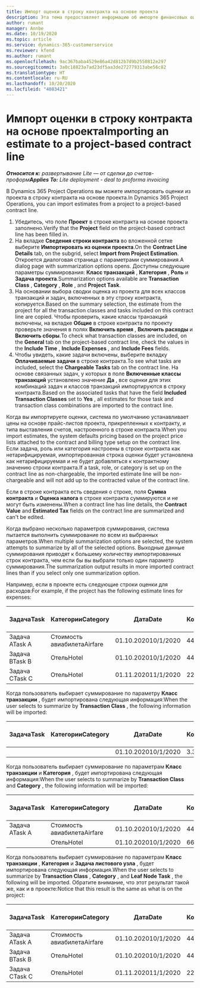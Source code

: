 ```yaml
---
title: Импорт оценки в строку контракта на основе проекта
description: Эта тема предоставляет информацию об импорте финансовых оценок из проекта в строку контракта.
author: rumant
manager: Annbe
ms.date: 10/19/2020
ms.topic: article
ms.service: dynamics-365-customerservice
ms.reviewer: kfend
ms.author: rumant
ms.openlocfilehash: 9ac367baba4529e86a42d812b7d9b2550812e297
ms.sourcegitcommit: 3a0c18823a7ad23df5aa3de272779313abe56c82
ms.translationtype: HT
ms.contentlocale: ru-RU
ms.lasthandoff: 10/20/2020
ms.locfileid: "4083421"
---
```

# <a name="importing-an-estimate-to-a-project-based-contract-line"></a><span data-ttu-id="654cb-103">Импорт оценки в строку контракта на основе проекта</span><span class="sxs-lookup"><span data-stu-id="654cb-103">Importing an estimate to a project-based contract line</span></span>

<span data-ttu-id="654cb-104">_**Относится к:** развертывание Lite — от сделки до счетов-проформ_</span><span class="sxs-lookup"><span data-stu-id="654cb-104">_**Applies To:** Lite deployment - deal to proforma invoicing_</span></span>

<span data-ttu-id="654cb-105">В Dynamics 365 Project Operations вы можете импортировать оценки из проекта в строку контракта на основе проекта.</span><span class="sxs-lookup"><span data-stu-id="654cb-105">In Dynamics 365 Project Operations, you can import estimates from a project to a project-based contract line.</span></span>

1. <span data-ttu-id="654cb-106">Убедитесь, что поле **Проект** в строке контракта на основе проекта заполнено.</span><span class="sxs-lookup"><span data-stu-id="654cb-106">Verify that the **Project** field on the project-based contract line has been filled in.</span></span>
2. <span data-ttu-id="654cb-107">На вкладке **Сведения строки контракта** во вложенной сетке выберите **Импортировать из оценки проекта**.</span><span class="sxs-lookup"><span data-stu-id="654cb-107">On the **Contract Line Details** tab, on the subgrid, select **Import from Project Estimation**.</span></span> <span data-ttu-id="654cb-108">Откроется диалоговая страница с параметрами суммирования.</span><span class="sxs-lookup"><span data-stu-id="654cb-108">A dialog page with summarization options opens.</span></span> <span data-ttu-id="654cb-109">Доступны следующие параметры суммирования: **Класс транзакций** , **Категория** , **Роль** и **Задача проекта**.</span><span class="sxs-lookup"><span data-stu-id="654cb-109">Summarization options available are **Transaction Class** , **Category** , **Role** , and **Project Task**.</span></span>
3. <span data-ttu-id="654cb-110">На основании выбора сводки оценка из проекта для всех классов транзакций и задач, включенных в эту строку контракта, копируется.</span><span class="sxs-lookup"><span data-stu-id="654cb-110">Based on the summary selection, the estimate from the project for all the transaction classes and tasks included on this contract line are copied.</span></span> <span data-ttu-id="654cb-111">Чтобы проверить, какие классы транзакций включены, на вкладке **Общие** в строке контракта по проекту проверьте значения в полях **Включить время** , **Включить расходы** и **Включить сборы**.</span><span class="sxs-lookup"><span data-stu-id="654cb-111">To check what transaction classes are included, on the **General** tab on the project-based contract line, check the values in the **Include Time** , **Include Expenses** , and **Include Fees** fields.</span></span> 
4. <span data-ttu-id="654cb-112">Чтобы увидеть, какие задачи включены, выберите вкладку **Оплачиваемые задачи** в строке контракта.</span><span class="sxs-lookup"><span data-stu-id="654cb-112">To see what tasks are included, select the **Chargeable Tasks** tab on the contract line.</span></span> <span data-ttu-id="654cb-113">На основе связанных задач, у которых в поле **Включенные классы транзакций** установлено значение **Да** , все оценки для этих комбинаций задач и классов транзакций импортируются в строку контракта.</span><span class="sxs-lookup"><span data-stu-id="654cb-113">Based on the associated tasks that have the field **Included Transaction Classes** set to **Yes** , all estimates for those task and transaction class combinations are imported to the contract line.</span></span>

<span data-ttu-id="654cb-114">Когда вы импортируете оценки, система по умолчанию устанавливает цены на основе прайс-листов проекта, прикрепленных к контракту, и типа выставления счетов, настроенного в строке контракта.</span><span class="sxs-lookup"><span data-stu-id="654cb-114">When you import estimates, the system defaults pricing based on the project price lists attached to the contract and billing type setup on the contract line.</span></span> <span data-ttu-id="654cb-115">Если задача, роль или категория настроены в строке контракта как нетарифицируемая, импортированная строка оценки будет установлена как нетарифицируемая и не будет добавляться к контрактному значению строки контракта.</span><span class="sxs-lookup"><span data-stu-id="654cb-115">If a task, role, or category is set up on the contract line as non-chargeable, the imported estimate line will be non-chargeable and will not add up to the contracted value of the contract line.</span></span>

<span data-ttu-id="654cb-116">Если в строке контракта есть сведения о строке, поля **Сумма контракта** и **Оценка налога** в строке контракта суммируются и не могут быть изменены.</span><span class="sxs-lookup"><span data-stu-id="654cb-116">When a contract line has line details, the **Contract Value** and **Estimated Tax** fields on the contract line are summarized and can't be edited.</span></span>

<span data-ttu-id="654cb-117">Когда выбрано несколько параметров суммирования, система пытается выполнить суммирование по всем из выбранных параметров.</span><span class="sxs-lookup"><span data-stu-id="654cb-117">When multiple summarization options are selected, the system attempts to summarize by all of the selected options.</span></span> <span data-ttu-id="654cb-118">Выходные данные суммирования приводят к большему количеству импортированных строк контракта, чем если бы вы выбрали только один параметр суммирования.</span><span class="sxs-lookup"><span data-stu-id="654cb-118">The summarization output results in more imported contract lines than if you select only one summarization option.</span></span>

<span data-ttu-id="654cb-119">Например, если в проекте есть следующие строки оценки для расходов:</span><span class="sxs-lookup"><span data-stu-id="654cb-119">For example, if the project has the following estimate lines for expenses:</span></span>

| <span data-ttu-id="654cb-120">Задача</span><span class="sxs-lookup"><span data-stu-id="654cb-120">Task</span></span> | <span data-ttu-id="654cb-121">Категории</span><span class="sxs-lookup"><span data-stu-id="654cb-121">Category</span></span> | <span data-ttu-id="654cb-122">Дата</span><span class="sxs-lookup"><span data-stu-id="654cb-122">Date</span></span> | <span data-ttu-id="654cb-123">Количество</span><span class="sxs-lookup"><span data-stu-id="654cb-123">Quantity</span></span> | <span data-ttu-id="654cb-124">Цена за единицу</span><span class="sxs-lookup"><span data-stu-id="654cb-124">Unit price</span></span> | <span data-ttu-id="654cb-125">Сумма</span><span class="sxs-lookup"><span data-stu-id="654cb-125">Amount</span></span> |
| --- | --- | --- | --- | --- | --- |
| <span data-ttu-id="654cb-126">Задача A</span><span class="sxs-lookup"><span data-stu-id="654cb-126">Task A</span></span> | <span data-ttu-id="654cb-127">Стоимость авиабилета</span><span class="sxs-lookup"><span data-stu-id="654cb-127">Airfare</span></span> | <span data-ttu-id="654cb-128">01.10.2020</span><span class="sxs-lookup"><span data-stu-id="654cb-128">10/1/2020</span></span> | <span data-ttu-id="654cb-129">4</span><span class="sxs-lookup"><span data-stu-id="654cb-129">4</span></span> | <span data-ttu-id="654cb-130">400</span><span class="sxs-lookup"><span data-stu-id="654cb-130">400</span></span> | <span data-ttu-id="654cb-131">1600</span><span class="sxs-lookup"><span data-stu-id="654cb-131">1600</span></span> |
| <span data-ttu-id="654cb-132">Задача B</span><span class="sxs-lookup"><span data-stu-id="654cb-132">Task B</span></span> | <span data-ttu-id="654cb-133">Отель</span><span class="sxs-lookup"><span data-stu-id="654cb-133">Hotel</span></span> | <span data-ttu-id="654cb-134">01.10.2020</span><span class="sxs-lookup"><span data-stu-id="654cb-134">10/1/2020</span></span> | <span data-ttu-id="654cb-135">4</span><span class="sxs-lookup"><span data-stu-id="654cb-135">4</span></span> | <span data-ttu-id="654cb-136">200</span><span class="sxs-lookup"><span data-stu-id="654cb-136">200</span></span> | <span data-ttu-id="654cb-137">800</span><span class="sxs-lookup"><span data-stu-id="654cb-137">800</span></span> |
| <span data-ttu-id="654cb-138">Задача C</span><span class="sxs-lookup"><span data-stu-id="654cb-138">Task C</span></span> | <span data-ttu-id="654cb-139">Отель</span><span class="sxs-lookup"><span data-stu-id="654cb-139">Hotel</span></span> | <span data-ttu-id="654cb-140">01.11.2020</span><span class="sxs-lookup"><span data-stu-id="654cb-140">11/1/2020</span></span> | <span data-ttu-id="654cb-141">2</span><span class="sxs-lookup"><span data-stu-id="654cb-141">2</span></span> | <span data-ttu-id="654cb-142">200</span><span class="sxs-lookup"><span data-stu-id="654cb-142">200</span></span> | <span data-ttu-id="654cb-143">400</span><span class="sxs-lookup"><span data-stu-id="654cb-143">400</span></span> |

<span data-ttu-id="654cb-144">Когда пользователь выбирает суммирование по параметру **Класс транзакции** , будет импортирована следующая информация:</span><span class="sxs-lookup"><span data-stu-id="654cb-144">When the user selects to summarize by **Transaction Class** , the following information will be imported:</span></span>

| <span data-ttu-id="654cb-145">Задача</span><span class="sxs-lookup"><span data-stu-id="654cb-145">Task</span></span> | <span data-ttu-id="654cb-146">Категории</span><span class="sxs-lookup"><span data-stu-id="654cb-146">Category</span></span> | <span data-ttu-id="654cb-147">Дата</span><span class="sxs-lookup"><span data-stu-id="654cb-147">Date</span></span> | <span data-ttu-id="654cb-148">Количество</span><span class="sxs-lookup"><span data-stu-id="654cb-148">Quantity</span></span> | <span data-ttu-id="654cb-149">Цена за единицу</span><span class="sxs-lookup"><span data-stu-id="654cb-149">Unit price</span></span> | <span data-ttu-id="654cb-150">Сумма</span><span class="sxs-lookup"><span data-stu-id="654cb-150">Amount</span></span> |
| --- | --- | --- | --- | --- | --- |
| &nbsp; | &nbsp; | <span data-ttu-id="654cb-151">01.10.2020</span><span class="sxs-lookup"><span data-stu-id="654cb-151">10/1/2020</span></span> | <span data-ttu-id="654cb-152">3.34</span><span class="sxs-lookup"><span data-stu-id="654cb-152">3.34</span></span> | <span data-ttu-id="654cb-153">840</span><span class="sxs-lookup"><span data-stu-id="654cb-153">840</span></span> | <span data-ttu-id="654cb-154">2800</span><span class="sxs-lookup"><span data-stu-id="654cb-154">2800</span></span> |

<span data-ttu-id="654cb-155">Когда пользователь выбирает суммирование по параметрам **Класс транзакции** и **Категория** , будет импортирована следующая информация:</span><span class="sxs-lookup"><span data-stu-id="654cb-155">When the user selects to summarize by **Transaction Class** and **Category** , the following information will be imported:</span></span>

| <span data-ttu-id="654cb-156">Задача</span><span class="sxs-lookup"><span data-stu-id="654cb-156">Task</span></span> | <span data-ttu-id="654cb-157">Категории</span><span class="sxs-lookup"><span data-stu-id="654cb-157">Category</span></span> | <span data-ttu-id="654cb-158">Дата</span><span class="sxs-lookup"><span data-stu-id="654cb-158">Date</span></span> | <span data-ttu-id="654cb-159">Количество</span><span class="sxs-lookup"><span data-stu-id="654cb-159">Quantity</span></span> | <span data-ttu-id="654cb-160">Цена за единицу</span><span class="sxs-lookup"><span data-stu-id="654cb-160">Unit price</span></span> | <span data-ttu-id="654cb-161">Сумма</span><span class="sxs-lookup"><span data-stu-id="654cb-161">Amount</span></span> |
| --- | --- | --- | --- | --- | --- |
| <span data-ttu-id="654cb-162">Задача A</span><span class="sxs-lookup"><span data-stu-id="654cb-162">Task A</span></span> | <span data-ttu-id="654cb-163">Стоимость авиабилета</span><span class="sxs-lookup"><span data-stu-id="654cb-163">Airfare</span></span> | <span data-ttu-id="654cb-164">01.10.2020</span><span class="sxs-lookup"><span data-stu-id="654cb-164">10/1/2020</span></span> | <span data-ttu-id="654cb-165">4</span><span class="sxs-lookup"><span data-stu-id="654cb-165">4</span></span> | <span data-ttu-id="654cb-166">400</span><span class="sxs-lookup"><span data-stu-id="654cb-166">400</span></span> | <span data-ttu-id="654cb-167">1600</span><span class="sxs-lookup"><span data-stu-id="654cb-167">1600</span></span> |
| &nbsp;| <span data-ttu-id="654cb-168">Отель</span><span class="sxs-lookup"><span data-stu-id="654cb-168">Hotel</span></span> | <span data-ttu-id="654cb-169">01.10.2020</span><span class="sxs-lookup"><span data-stu-id="654cb-169">10/1/2020</span></span> | <span data-ttu-id="654cb-170">6</span><span class="sxs-lookup"><span data-stu-id="654cb-170">6</span></span> | <span data-ttu-id="654cb-171">200</span><span class="sxs-lookup"><span data-stu-id="654cb-171">200</span></span> | <span data-ttu-id="654cb-172">1200</span><span class="sxs-lookup"><span data-stu-id="654cb-172">1200</span></span> |

<span data-ttu-id="654cb-173">Когда пользователь выбирает суммирование по параметрам **Класс транзакции** , **Категория** и **Задача листового узла** , будет импортирована следующая информация.</span><span class="sxs-lookup"><span data-stu-id="654cb-173">When the user selects to summarize by **Transaction Class** , **Category** , and **Leaf Node Task** , the following will be imported.</span></span> <span data-ttu-id="654cb-174">Обратите внимание, что этот результат такой же, как и в проекте:</span><span class="sxs-lookup"><span data-stu-id="654cb-174">Notice that this result is the same as what is on the project:</span></span>

| <span data-ttu-id="654cb-175">Задача</span><span class="sxs-lookup"><span data-stu-id="654cb-175">Task</span></span> | <span data-ttu-id="654cb-176">Категории</span><span class="sxs-lookup"><span data-stu-id="654cb-176">Category</span></span> | <span data-ttu-id="654cb-177">Дата</span><span class="sxs-lookup"><span data-stu-id="654cb-177">Date</span></span> | <span data-ttu-id="654cb-178">Количество</span><span class="sxs-lookup"><span data-stu-id="654cb-178">Quantity</span></span> | <span data-ttu-id="654cb-179">Цена за единицу</span><span class="sxs-lookup"><span data-stu-id="654cb-179">Unit price</span></span> | <span data-ttu-id="654cb-180">Сумма</span><span class="sxs-lookup"><span data-stu-id="654cb-180">Amount</span></span> |
| --- | --- | --- | --- | --- | --- |
| <span data-ttu-id="654cb-181">Задача A</span><span class="sxs-lookup"><span data-stu-id="654cb-181">Task A</span></span> | <span data-ttu-id="654cb-182">Стоимость авиабилета</span><span class="sxs-lookup"><span data-stu-id="654cb-182">Airfare</span></span> | <span data-ttu-id="654cb-183">01.10.2020</span><span class="sxs-lookup"><span data-stu-id="654cb-183">10/1/2020</span></span> | <span data-ttu-id="654cb-184">4</span><span class="sxs-lookup"><span data-stu-id="654cb-184">4</span></span> | <span data-ttu-id="654cb-185">400</span><span class="sxs-lookup"><span data-stu-id="654cb-185">400</span></span> | <span data-ttu-id="654cb-186">1600</span><span class="sxs-lookup"><span data-stu-id="654cb-186">1600</span></span> |
| <span data-ttu-id="654cb-187">Задача B</span><span class="sxs-lookup"><span data-stu-id="654cb-187">Task B</span></span> | <span data-ttu-id="654cb-188">Отель</span><span class="sxs-lookup"><span data-stu-id="654cb-188">Hotel</span></span> | <span data-ttu-id="654cb-189">01.10.2020</span><span class="sxs-lookup"><span data-stu-id="654cb-189">10/1/2020</span></span> | <span data-ttu-id="654cb-190">4</span><span class="sxs-lookup"><span data-stu-id="654cb-190">4</span></span> | <span data-ttu-id="654cb-191">200</span><span class="sxs-lookup"><span data-stu-id="654cb-191">200</span></span> | <span data-ttu-id="654cb-192">800</span><span class="sxs-lookup"><span data-stu-id="654cb-192">800</span></span> |
| <span data-ttu-id="654cb-193">Задача C</span><span class="sxs-lookup"><span data-stu-id="654cb-193">Task C</span></span> | <span data-ttu-id="654cb-194">Отель</span><span class="sxs-lookup"><span data-stu-id="654cb-194">Hotel</span></span> | <span data-ttu-id="654cb-195">01.11.2020</span><span class="sxs-lookup"><span data-stu-id="654cb-195">11/1/2020</span></span> | <span data-ttu-id="654cb-196">2</span><span class="sxs-lookup"><span data-stu-id="654cb-196">2</span></span> | <span data-ttu-id="654cb-197">200</span><span class="sxs-lookup"><span data-stu-id="654cb-197">200</span></span> | <span data-ttu-id="654cb-198">400</span><span class="sxs-lookup"><span data-stu-id="654cb-198">400</span></span> |
